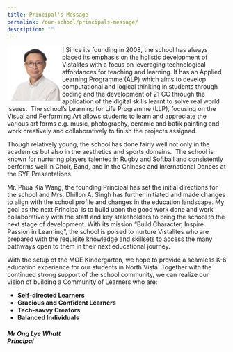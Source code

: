 ```yaml
---
title: Principal's Message
permalink: /our-school/principals-message/
description: ""
---
```

|<img src="/images/Mr%20Ong%20Lye%20Whatt%20%20Principal.jpg" style="width:25%;" align = "left">  Since its founding in 2008, the school has always placed its emphasis on the holistic development of Vistalites with a focus on leveraging technological affordances for teaching and learning. It has an Applied Learning Programme (ALP) which aims to develop computational and logical thinking in students through coding and the development of 21 CC through the application of the digital skills learnt to solve real world issues.  The school’s Learning for Life Programme (LLP), focusing on the Visual and Performing Art allows students to learn and appreciate the various art forms e.g. music, photography, ceramic and batik painting and work creatively and collaboratively to finish the projects assigned.



Though relatively young, the school has done fairly well not only in the academics but also in the aesthetics and sports domains.  The school is known for nurturing players talented in Rugby and Softball and consistently performs well in Choir, Band, and in the Chinese and International Dances at the SYF Presentations.

Mr. Phua Kia Wang, the founding Principal has set the initial directions for the school and Mrs. Dhillon A. Singh has further initiated and made changes to align with the school profile and changes in the education landscape. My goal as the next Principal is to build upon the good work done and work collaboratively with the staff and key stakeholders to bring the school to the next stage of development. With its mission “Build Character, Inspire Passion in Learning”, the school is poised to nurture Vistalites who are prepared with the requisite knowledge and skillsets to access the many pathways open to them in their next educational journey.

With the setup of the MOE Kindergarten, we hope to provide a seamless K-6 education experience for our students in North Vista. Together with the continued strong support of the school community, we can realize our vision of building a Community of Learners who are:

* **Self-directed Learners**
* **Gracious and Confident Learners**
* **Tech-savvy Creators**
* **Balanced Individuals**

##### Mr Ong Lye Whatt <br>Principal